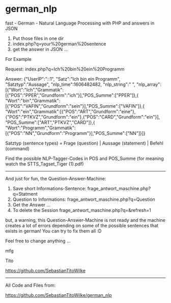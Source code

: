 # german_nlp
fast - German - Natural Language Processing with PHP and answers in JSON

1. Put those files in one dir
2. index.php?q=your%20german%20sentence
3. get the answer in JSON ...

For Example

Request: index.php?q=Ich%20bin%20ein%20Programm

Answer: {"UserIP":"::1",
         "Satz":"Ich bin ein Programm",
         "Satztyp":"Aussage",
         "nlp_time":1606482482,
         "nlp_string":" ",
         "nlp_array":[{"Wort":"Ich","Grammatik":[{"POS":"PPER","Grundform":"ich"}],"POS_Summe":["PPER"]},{
                       "Wort":"bin","Grammatik":[{"POS":"VAFIN","Grundform":"sein"}],"POS_Summe":["VAFIN"]},{
                       "Wort":"ein","Grammatik":[{"POS":"ART","Grundform":"eine"},{"POS":"PTKVZ","Grundform":"ein"},{"POS":"CARD","Grundform":"ein"}], "POS_Summe":["ART","PTKVZ","CARD"]},{
                       "Wort":"Programm","Grammatik":[{"POS":"NN","Grundform":"Programm"}],"POS_Summe":["NN"]}]}

Satztyp (sentence types) = Frage (question) | Aussage (statement) | Befehl (command)

Find the possible NLP-Tagger-Codes in POS and POS_Summe (for meaning watch the STTS_Tagset_Tiger (1).pdf)

--------------------------------------------------------------------------------------------------------------------------------------------------------------------------

And just for fun, the Question-Answer-Machine:

1. Save short Informations-Sentence: frage_antwort_maschine.php?q=Statment 
2. Question to Informations: frage_antwort_maschine.php?q=Question
3. Get the Answer ...
4. To delete the Session frage_antwort_maschine.php?q=&refresh=1

but, a warning, this Question-Answer-Machine is not ready and the machine creates a lot of errors depending on some of the possible sentences that exists in german! 
You can try to fix them all :D

Feel free to change anything ...

mfg

Tito

https://github.com/SebastianTitoWilke

--------------------------------------------------------------------------------------------------------------------------------------------------------------------------------
All Code and Files from:

https://github.com/SebastianTitoWilke/german_nlp



